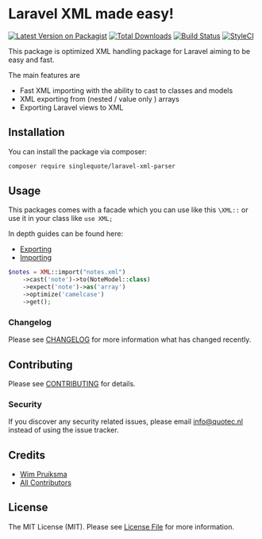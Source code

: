 # Laravel XML made easy!

[![Latest Version on Packagist](https://img.shields.io/packagist/v/singlequote/laravel-xml-parser.svg?style=flat-square)](https://packagist.org/packages/singlequote/laravel-xml-parser)
[![Total Downloads](https://img.shields.io/packagist/dt/singlequote/laravel-xml-parser.svg?style=flat-square)](https://packagist.org/packages/singlequote/laravel-xml-parser)
[![Build Status](https://img.shields.io/travis/singlequote/laravel-xml-parser/master.svg?style=flat-square)](https://travis-ci.org/singlequote/laravel-xml-parser)
[![StyleCI](https://github.styleci.io/repos/137213815/shield?branch=master)](https://github.styleci.io/repos/137213815)

This package is optimized XML handling package for Laravel aiming to be easy and fast.

The main features are

* Fast XML importing with the ability to cast to classes and models
* XML exporting from (nested / value only ) arrays
* Exporting Laravel views to XML

## Installation

You can install the package via composer:

```bash
composer require singlequote/laravel-xml-parser
```

## Usage
This packages comes with a facade which you can use like this `\XML::` or use it in your class like `use XML;`

In depth guides can be found here:

* [Exporting](https://singlequote.github.io/XML/docs/export)
* [Importing](https://singlequote.github.io/XML/docs/import)


```php
$notes = XML::import("notes.xml")
    ->cast('note')->to(NoteModel::class)
    ->expect('note')->as('array')
    ->optimize('camelcase')
    ->get();

```


### Changelog

Please see [CHANGELOG](CHANGELOG.md) for more information what has changed recently.

## Contributing

Please see [CONTRIBUTING](CONTRIBUTING.md) for details.

### Security

If you discover any security related issues, please email info@quotec.nl instead of using the issue tracker.


## Credits

- [Wim Pruiksma](https://github.com/wimurk)
- [All Contributors](../../contributors)

## License

The MIT License (MIT). Please see [License File](LICENSE.md) for more information.
